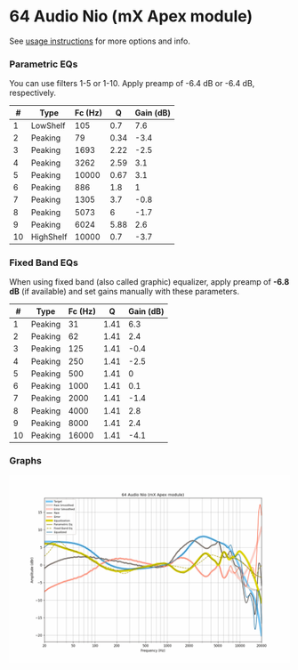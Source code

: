 # 64 Audio Nio (mX Apex module)
See [usage instructions](https://github.com/jaakkopasanen/AutoEq#usage) for more options and info.

### Parametric EQs
You can use filters 1-5 or 1-10. Apply preamp of -6.4 dB or -6.4 dB, respectively.

|   # | Type      |   Fc (Hz) |    Q |   Gain (dB) |
|-----|-----------|-----------|------|-------------|
|   1 | LowShelf  |       105 | 0.7  |         7.6 |
|   2 | Peaking   |        79 | 0.34 |        -3.4 |
|   3 | Peaking   |      1693 | 2.22 |        -2.5 |
|   4 | Peaking   |      3262 | 2.59 |         3.1 |
|   5 | Peaking   |     10000 | 0.67 |         3.1 |
|   6 | Peaking   |       886 | 1.8  |         1   |
|   7 | Peaking   |      1305 | 3.7  |        -0.8 |
|   8 | Peaking   |      5073 | 6    |        -1.7 |
|   9 | Peaking   |      6024 | 5.88 |         2.6 |
|  10 | HighShelf |     10000 | 0.7  |        -3.7 |

### Fixed Band EQs
When using fixed band (also called graphic) equalizer, apply preamp of **-6.8 dB** (if available) and set gains manually with these parameters.

|   # | Type    |   Fc (Hz) |    Q |   Gain (dB) |
|-----|---------|-----------|------|-------------|
|   1 | Peaking |        31 | 1.41 |         6.3 |
|   2 | Peaking |        62 | 1.41 |         2.4 |
|   3 | Peaking |       125 | 1.41 |        -0.4 |
|   4 | Peaking |       250 | 1.41 |        -2.5 |
|   5 | Peaking |       500 | 1.41 |         0   |
|   6 | Peaking |      1000 | 1.41 |         0.1 |
|   7 | Peaking |      2000 | 1.41 |        -1.4 |
|   8 | Peaking |      4000 | 1.41 |         2.8 |
|   9 | Peaking |      8000 | 1.41 |         2.4 |
|  10 | Peaking |     16000 | 1.41 |        -4.1 |

### Graphs
![](./64%20Audio%20Nio%20(mX%20Apex%20module).png)
